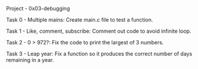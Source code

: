 Project - 0x03-debugging

Task 0 - Multiple mains: Create main.c file to test a function.

Task 1 - Like, comment, subscribe: Comment out code to avoid infinite loop.

Task 2 - 0 > 972?: Fix the code to print the largest of 3 numbers.

Task 3 - Leap year: Fix a function so it produces the correct number of days remaining in a year.
